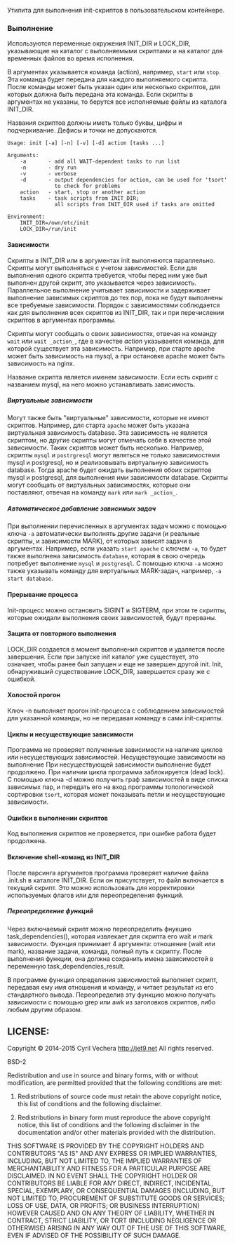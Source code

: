 

Утилита для выполнения init-скриптов в пользовательском контейнере.

### Выполнение

Используются переменные окружения INIT_DIR и LOCK_DIR, указывающие на каталог с выполняемыми скриптами и на каталог для временных файлов во время исполнения.

В аргументах указывается команда (action), например, `start` или `stop`. Эта команда будет передана для каждого выполняемого скрипта. После команды может быть указан один или несколько скриптов, для которых должна быть передана эта команда. Если скрипты в аргументах не указаны, то берутся все исполняемые файлы из каталога INIT_DIR.

Названия скриптов должны иметь только буквы, цифры и подчеркивание. Дефисы и точки не допускаются.


    Usage: init [-a] [-n] [-v] [-d] action [tasks ...]
    
    Arguments:
        -a       - add all WAIT-dependent tasks to run list
        -n       - dry run
        -v       - verbose
        -d       - output dependencies for action, can be used for 'tsort'
                   to check for problems
        action   - start, stop or another action
        tasks    - task scripts from INIT_DIR;
                   all scripts from INIT_DIR used if tasks are omitted
    
    Environment:
        INIT_DIR=/own/etc/init
        LOCK_DIR=/run/init


#### Зависимости

Скрипты в INIT_DIR или в аргументах init выполняются параллельно. Скрипты могут выполняться с учетом зависимостей. Если для выполнения одного скрипта требуется, чтобы перед ним уже был выполнен другой скрипт, это указывается через зависимость. Параллельное выполнение учитывает зависимости и задерживает выполнение зависимых скриптов до тех пор, пока не будут выполнены все требуемые зависимости. Порядок с зависимостями соблюдается как для выполнения всех скриптов из INIT_DIR, так и при перечислении скриптов в аргументах программы.

Скрипты могут сообщать о своих зависимостях, отвечая на команду `wait` или `wait _action_`, где в качестве _action_ указывается команда, для которой существует эта зависимость. Например, при старте apache может быть зависимость на mysql, а при остановке apache может быть зависимость на nginx.

Название скрипта является именем зависимости. Если есть скрипт с названием mysql, на него можно устанавливать зависимость.


##### Виртуальные зависимости

Могут также быть "виртуальные" зависимости, которые не имеют скриптов. Например, для старта `apache` может быть указана виртуальная зависимость database. Эта зависимость не является скриптом, но другие скрипты могут отмечать себя в качестве этой зависимости. Таких скриптов может быть несколько. Например, скрипты `mysql` и `postrgresql` могут являться не только зависимостями mysql и postgresql, но и реализовывать виртуальную зависимость database. Тогда apache будет ожидать выполнения обоих скриптов mysql и postgresql, для выполнения ими зависимости database. Скрипты могут сообщать от виртуальных зависимостях, которые они поставляют, отвечая на команду `mark` или `mark _action_`.

##### Автоматическое добавление зависимых задач

При выполнении перечисленных в аргументах задач можно с помощью ключа `-a` автоматически выполнять другие задачи (и реальные скрипты, и зависимости MARK), от которых зависят задачи в аргументах. Например, если указать `start apache` с ключем `-a`, то будет также выполнена зависимость `database`, которая в свою очередь потребует выполнение `mysql` и `postgresql`. С помощью ключа `-a` можно также указывать команду для виртуальных MARK-задач, например, `-a start database`.

#### Прерывание процесса

Init-процесс можно остановить SIGINT и SIGTERM, при этом те скрипты, которые ожидали выполнения своих зависимостей, будут прерваны.

#### Защита от повторного выполнения

LOCK_DIR создается в момент выполнения скриптов и удаляется после завершения. Если при запуске init каталог уже существует, это означает, чтобы ранее был запущен и еще не завершен другой init. Init, обнаруживший существование LOCK_DIR, завершается сразу же с ошибкой.

#### Холостой прогон

Ключ -n выполняет прогон init-процесса с соблюдением зависимостей для указанной команды, но не передавая команду в сами init-скрипты.

#### Циклы и несуществующие зависимости

Программа не проверяет полученные зависимости на наличие циклов или несуществующих зависимостей. Несуществующие зависимости на выполнение При несуществующей зависимости выполнение будет продолжено. При наличии цикла программа заблокируется (dead lock). С помощью ключа -d можно получить граф зависимостей в виде списка зависимых пар, и передать его на вход программы топологической сортировки `tsort`, которая может показывать петли и несуществующие зависимости.

#### Ошибки в выполнении скриптов

Код выполнения скриптов не проверяется, при ошибке работа будет продолжена.


#### Включение shell-команд из INIT_DIR

После парсинга аргументов программа проверяет наличие файла .init.sh в каталоге INIT_DIR. Если он присутствует, то файл включается в текущий скрипт. Это можно использовать для корректировки используемых флагов или для переопределения функций.


##### Переопределение функций

Через включаемый скрипт можно переопределить фнукцию task_dependencies(), которая извлекает для скрипта его wait и mark зависимости. Фукнция принимает 4 аргумента: отношение (wait или mark), название задачи, команда, полный путь к скрипту. После выполнения функции, она должна сохранить имена зависимостей в переменную task_dependencies_result.

В программе функция определения зависимостей выполняет скрипт, передавая ему имя отношения и команду, и читает результат из его стандартного вывода. Переопределив эту функцию можно получать зависимости с помощью grep или awk из заголовков скриптов, либо любым другим образом.




## LICENSE:

Copyright © 2014-2015 Cyril Vechera http://jet9.net
All rights reserved.

BSD-2

Redistribution and use in source and binary forms, with or without modification, are permitted provided that the following conditions are met:

1. Redistributions of source code must retain the above copyright notice, this list of conditions and the following disclaimer.

2. Redistributions in binary form must reproduce the above copyright notice, this list of conditions and the following disclaimer in the documentation and/or other materials provided with the distribution.

THIS SOFTWARE IS PROVIDED BY THE COPYRIGHT HOLDERS AND CONTRIBUTORS "AS IS" AND ANY EXPRESS OR IMPLIED WARRANTIES, INCLUDING, BUT NOT LIMITED TO, THE IMPLIED WARRANTIES OF MERCHANTABILITY AND FITNESS FOR A PARTICULAR PURPOSE ARE DISCLAIMED. IN NO EVENT SHALL THE COPYRIGHT HOLDER OR CONTRIBUTORS BE LIABLE FOR ANY DIRECT, INDIRECT, INCIDENTAL, SPECIAL, EXEMPLARY, OR CONSEQUENTIAL DAMAGES (INCLUDING, BUT NOT LIMITED TO, PROCUREMENT OF SUBSTITUTE GOODS OR SERVICES; LOSS OF USE, DATA, OR PROFITS; OR BUSINESS INTERRUPTION) HOWEVER CAUSED AND ON ANY THEORY OF LIABILITY, WHETHER IN CONTRACT, STRICT LIABILITY, OR TORT (INCLUDING NEGLIGENCE OR OTHERWISE) ARISING IN ANY WAY OUT OF THE USE OF THIS SOFTWARE, EVEN IF ADVISED OF THE POSSIBILITY OF SUCH DAMAGE.
